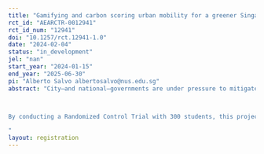 ```yaml
---
title: "Gamifying and carbon scoring urban mobility for a greener Singapore"
rct_id: "AEARCTR-0012941"
rct_id_num: "12941"
doi: "10.1257/rct.12941-1.0"
date: "2024-02-04"
status: "in_development"
jel: "nan"
start_year: "2024-01-15"
end_year: "2025-06-30"
pi: "Alberto Salvo albertosalvo@nus.edu.sg"
abstract: "City—and national—governments are under pressure to mitigate carbon emissions, improve air quality and public health, ease traffic gridlock, and fund public transit (Salvo and Wong, 2023). A successful energy transition implies attracting urban commuters away from private cars and into public transport. The challenge is huge because car use—whether owning or ride-hailing a car—is aspirational, convenient, and increasingly affordable relative to rising incomes, including for the 4 billion urbanizing commuters in the “rising middle classes” (Gertler et al., 2016; Oswald et al., 2020). 

By conducting a Randomized Control Trial with 300 students, this project is the first step to test the hypothesis that a mix of pro-environmental messaging, carbon scoring, and gamification-based rewards encourages public transit (Salvo and Lee, 2023; see the external link below). Researchers from the National University of Singapore are collaborating with economists from Singapore's urban transport agency, the Land Transit Authority, on this research.
"
layout: registration
---
```


